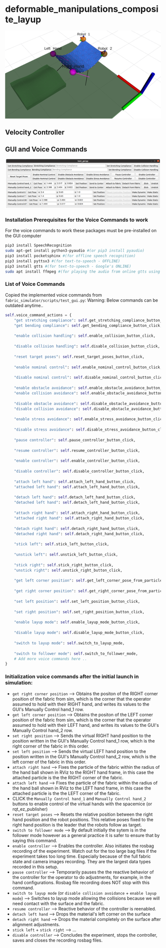 # deformable_manipulations_composite_layup

![](.imgs/scene.png)

## Velocity Controller

## GUI and Voice Commands

![](.imgs/gui2.png)

### Installation Prerequisites for the Voice Commands to work

For the voice commands to work these packages must be pre-installed on the GUI computer
```bash
pip3 install SpeechRecognition 
sudo apt-get install python3-pyaudio #(or pip3 install pyaudio)
pip3 install pocketsphinx #(for offline speech recognition)
pip3 install pyttsx3 #(for text-to-speech - OFFLINE)
pip3 install gtts #(for text-to-speech - Google's ONLINE)
sudo apt install ffmpeg #(for playing the audio from online gtts using ffplay command)
```


### List of Voice Commands

Copied the implemented voice commands from `fabric_simulator/scripts/test_gui.py`:
Warning: Below commands can be outdated anytime..

```python
self.voice_command_actions = {
    "get stretching compliance": self.get_stretching_compliance_button_click,
    "get bending compliance": self.get_bending_compliance_button_click,
    
    "enable collision handling": self.enable_collision_button_click,
    
    "disable collision handling": self.disable_collision_button_click,
    
    "reset target poses": self.reset_target_poses_button_click,
    
    "enable nominal control": self.enable_nominal_control_button_click,
    
    "disable nominal control": self.disable_nominal_control_button_click,
    
    "enable obstacle avoidance": self.enable_obstacle_avoidance_button_click,
    "enable collision avoidance": self.enable_obstacle_avoidance_button_click,
    
    "disable obstacle avoidance": self.disable_obstacle_avoidance_button_click,
    "disable collision avoidance": self.disable_obstacle_avoidance_button_click,
    
    "enable stress avoidance": self.enable_stress_avoidance_button_click,
    
    "disable stress avoidance": self.disable_stress_avoidance_button_click,
    
    "pause controller": self.pause_controller_button_click,
    
    "resume controller": self.resume_controller_button_click,
    
    "enable controller": self.enable_controller_button_click,
    
    "disable controller": self.disable_controller_button_click,
    
    "attach left hand": self.attach_left_hand_button_click,
    "attached left hand": self.attach_left_hand_button_click,
    
    "detach left hand": self.detach_left_hand_button_click,
    "detached left hand": self.detach_left_hand_button_click,
    
    "attach right hand": self.attach_right_hand_button_click,
    "attached right hand": self.attach_right_hand_button_click,
    
    "detach right hand": self.detach_right_hand_button_click,
    "detached right hand": self.detach_right_hand_button_click,
    
    "stick left": self.stick_left_button_click,
    
    "unstick left": self.unstick_left_button_click,
    
    "stick right": self.stick_right_button_click,
    "unstick right": self.unstick_right_button_click,
    
    "get left corner position": self.get_left_corner_pose_from_particle,
    
    "get right corner position": self.get_right_corner_pose_from_particle,
    
    "set left position": self.set_left_position_button_click,
    
    "set right position": self.set_right_position_button_click,
    
    "enable layup mode": self.enable_layup_mode_button_click,
    
    "disable layup mode": self.disable_layup_mode_button_click,
    
    "switch to layup mode": self.switch_to_layup_mode,
    
    "switch to follower mode": self.switch_to_follower_mode,
    # Add more voice commands here ..
}
```

### Initialization voice commands after the initial launch in simulation:

- `get right corner position` --> Obtains the positon of the RIGHT corner position of the fabric from sim, which is the corner that the operator assumed to hold with their RIGHT hand, and writes its values to the GUI's Manually Control hand_1 row.
- `get left corner position` --> Obtains the positon of the LEFT corner position of the fabric from sim, which is the corner that the operator assumed to hold with their LEFT hand, and writes its values to the GUI's Manually Control hand_2 row.
- `set right position` --> Sends the virtual RIGHT hand position to the position written in the GUI's Manually Control hand_1 row, which is the right corner of the fabric in this order.
- `set left position` --> Sends the virtual LEFT hand position to the position written in the GUI's Manually Control hand_2 row, which is the left corner of the fabric in this order.
- `attach right hand` --> Fixes the particle of the fabric within the radius of the hand ball shown in RViz to the RIGHT hand frame, in this case the attached particle is the the RIGHT corner of the fabric.
- `attach left hand` --> Fixes the particle of the fabric within the radius of the hand ball shown in RViz to the LEFT hand frame, in this case the attached particle is the the LEFT corner of the fabric.
- CLICK the `Manually Control hand_1` and `Manually Control hand_2` buttons to enable control of the virtual hands with the spacemice (or rqt_ez_publisher)
- `reset target poses` --> Resets the relative position between the right hand position and the robot positions. This relative poses fixed to the right hand position is the leader that the robots follow as target.
- `switch to follower mode` --> By default initially the sytem is in the follower mode however as a general practice it is safer to ensure that by saying this command.
- `enable controller` --> Enables the controller. Also initiates the rosbag recording of the experiment. Watch out for the too large bag files if the experiment takes too long time. Especially because of the full fabric state and camera images recording. They are the largest data types recorded in this setup.
- `pause controller` --> Temporarily pauses the the reactive behavior of the controller for the operator to do adjustments, for example, in the hand configurations. Rosbag file recording does NOT stop with this command.
- `switch to layup mode` (or `disable collision avoidance` + `enable layup mode`) --> Switches to layup mode allowing the collisions because we will need contact with the surface and the fabric.
- `resume controller` --> Reactive behavior of the controller is reenabled.
- `detach left hand` --> Drops the material's left corner on the surface
- `detach right hand` --> Drops the material completely on the surface after alignment adjustments.
- `stick left` + `stick right` --> ...
- `disable controller` --> Concludes the experiment, stops the controller, saves and closes the recording rosbag files.